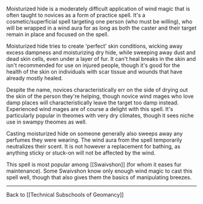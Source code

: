 Moisturized hide is a moderately difficult application of wind magic that is often taught to novices as a form of practice spell.  It's a cosmetic/superficial spell targeting one person (who must be willing), who will be wrapped in a wind aura for as long as both the caster and their target remain in place and focused on the spell.

Moisturized hide tries to create 'perfect' skin conditions, wicking away excess dampness and moisturizing dry hide, while sweeping away dust and dead skin cells, even under a layer of fur.  It can't heal breaks in the skin and isn't recommended for use on injured people, though it's good for the health of the skin on individuals with scar tissue and wounds that have already mostly healed.

Despite the name, novices characteristically err on the side of drying out the skin of the person they're helping, though novice wind mages who love damp places will characteristically leave the target too damp instead.  Experienced wind mages are of course a delight with this spell.  It's particularly popular in theomes with very dry climates, though it sees niche use in swampy theomes as well.

Casting moisturized hide on someone generally also sweeps away any perfumes they were wearing.  The wind aura from the spell temporarily neutralizes their scent.  It is not however a replacement for bathing, as anything sticky or stuck-on will not be affected by the wind.

This spell is most popular among [[Swaivshon]] (for whom it eases fur maintenance).  Some Swaivshon know only enough wind magic to cast this spell well, though that also gives them the basics of manipulating breezes.

---
Back to [[Technical Subschools of Geomancy]]